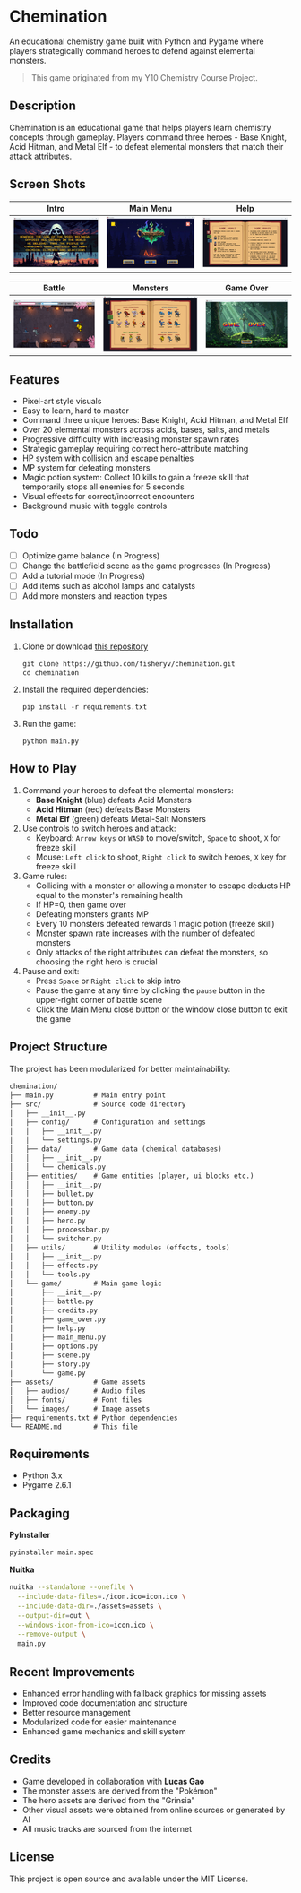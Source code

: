 # Chemination

An educational chemistry game built with Python and Pygame where players strategically command heroes to defend against elemental monsters. 

> This game originated from my Y10 Chemistry Course Project.

## Description

Chemination is an educational game that helps players learn chemistry concepts through gameplay. Players command three heroes - Base Knight, Acid Hitman, and Metal Elf - to defeat elemental monsters that match their attack attributes.

## Screen Shots

|              Intro              |                Main Menu                |             Help              |
|:-------------------------------:|:---------------------------------------:|:-----------------------------:|
| ![Intro](screenshots/intro.png) | ![Main Menu](screenshots/main_menu.png) | ![Help](screenshots/help.png) |

|              Battle              |               Monsters                |              Game Over              |
|:--------------------------------:|:-------------------------------------:|:-----------------------------------:|
| ![Intro](screenshots/battle.png) | ![Main Menu](screenshots/monster.png) | ![Help](screenshots/game_over.png)  |

## Features

- Pixel-art style visuals
- Easy to learn, hard to master
- Command three unique heroes: Base Knight, Acid Hitman, and Metal Elf
- Over 20 elemental monsters across acids, bases, salts, and metals
- Progressive difficulty with increasing monster spawn rates
- Strategic gameplay requiring correct hero-attribute matching
- HP system with collision and escape penalties
- MP system for defeating monsters
- Magic potion system: Collect 10 kills to gain a freeze skill that temporarily stops all enemies for 5 seconds
- Visual effects for correct/incorrect encounters
- Background music with toggle controls

## Todo

- [ ] Optimize game balance (In Progress)
- [ ] Change the battlefield scene as the game progresses (In Progress)
- [ ] Add a tutorial mode (In Progress)
- [ ] Add items such as alcohol lamps and catalysts
- [ ] Add more monsters and reaction types

## Installation

1. Clone or download [this repository](https://github.com/fisheryv/chemination)
   ```
   git clone https://github.com/fisheryv/chemination.git
   cd chemination
   ```
2. Install the required dependencies:
   ```
   pip install -r requirements.txt
   ```
3. Run the game:
   ```
   python main.py
   ```

## How to Play

1. Command your heroes to defeat the elemental monsters:
   - **Base Knight** (blue) defeats Acid Monsters
   - **Acid Hitman** (red) defeats Base Monsters
   - **Metal Elf** (green) defeats Metal-Salt Monsters
2. Use controls to switch heroes and attack:
   - Keyboard: `Arrow keys` or `WASD` to move/switch, `Space` to shoot, `X` for freeze skill
   - Mouse: `Left click` to shoot, `Right click` to switch heroes, `X` key for freeze skill
3. Game rules:
   - Colliding with a monster or allowing a monster to escape deducts HP equal to the monster's remaining health
   - If HP=0, then game over
   - Defeating monsters grants MP
   - Every 10 monsters defeated rewards 1 magic potion (freeze skill)
   - Monster spawn rate increases with the number of defeated monsters
   - Only attacks of the right attributes can defeat the monsters, so choosing the right hero is crucial
4. Pause and exit:
   - Press `Space` or `Right click` to skip intro
   - Pause the game at any time by clicking the `pause` button in the upper-right corner of battle scene
   - Click the Main Menu close button or the window close button to exit the game

## Project Structure

The project has been modularized for better maintainability:

```
chemination/
├── main.py          # Main entry point
├── src/             # Source code directory
│   ├── __init__.py
│   ├── config/      # Configuration and settings
│   │   ├── __init__.py
│   │   └── settings.py
│   ├── data/        # Game data (chemical databases)
│   │   ├── __init__.py
│   │   └── chemicals.py
│   ├── entities/    # Game entities (player, ui blocks etc.)
│   │   ├── __init__.py
│   │   ├── bullet.py
│   │   ├── button.py
│   │   ├── enemy.py
│   │   ├── hero.py
│   │   ├── processbar.py
│   │   └── switcher.py
│   ├── utils/       # Utility modules (effects, tools)
│   │   ├── __init__.py
│   │   ├── effects.py
│   │   └── tools.py
│   └── game/        # Main game logic
│       ├── __init__.py
│       ├── battle.py
│       ├── credits.py
│       ├── game_over.py
│       ├── help.py
│       ├── main_menu.py
│       ├── options.py
│       ├── scene.py
│       ├── story.py
│       └── game.py
├── assets/          # Game assets
│   ├── audios/      # Audio files
│   ├── fonts/       # Font files
│   └── images/      # Image assets
├── requirements.txt # Python dependencies
└── README.md        # This file
```

## Requirements

- Python 3.x
- Pygame 2.6.1

## Packaging

**PyInstaller** 

```bash
pyinstaller main.spec
```

**Nuitka**

```bash
nuitka --standalone --onefile \
  --include-data-files=./icon.ico=icon.ico \
  --include-data-dir=./assets=assets \
  --output-dir=out \
  --windows-icon-from-ico=icon.ico \
  --remove-output \
  main.py
```   

## Recent Improvements

- Enhanced error handling with fallback graphics for missing assets
- Improved code documentation and structure
- Better resource management
- Modularized code for easier maintenance
- Enhanced game mechanics and skill system

## Credits

- Game developed in collaboration with **Lucas Gao**
- The monster assets are derived from the "Pokémon"
- The hero assets are derived from the "Grinsia"
- Other visual assets were obtained from online sources or generated by AI
- All music tracks are sourced from the internet

## License

This project is open source and available under the MIT License.